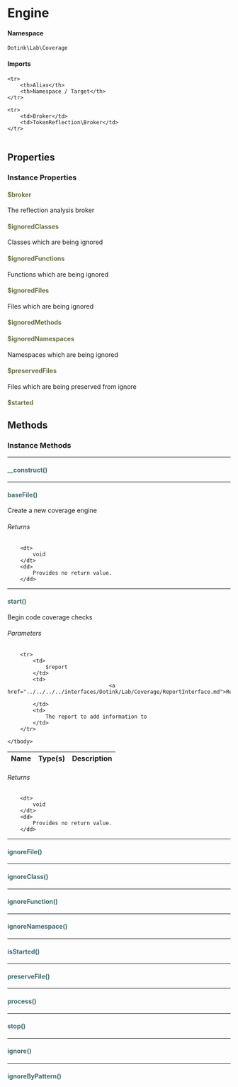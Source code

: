 # Engine



#### Namespace

`Dotink\Lab\Coverage`

#### Imports

<table>

	<tr>
		<th>Alias</th>
		<th>Namespace / Target</th>
	</tr>
	
	<tr>
		<td>Broker</td>
		<td>TokenReflection\Broker</td>
	</tr>
	
</table>

## Properties

### Instance Properties
#### <span style="color:#6a6e3d;">$broker</span>

The reflection analysis broker

#### <span style="color:#6a6e3d;">$ignoredClasses</span>

Classes which are being ignored

#### <span style="color:#6a6e3d;">$ignoredFunctions</span>

Functions which are being ignored

#### <span style="color:#6a6e3d;">$ignoredFiles</span>

Files which are being ignored

#### <span style="color:#6a6e3d;">$ignoredMethods</span>

#### <span style="color:#6a6e3d;">$ignoredNamespaces</span>

Namespaces which are being ignored

#### <span style="color:#6a6e3d;">$preservedFiles</span>

Files which are being preserved from ignore

#### <span style="color:#6a6e3d;">$started</span>




## Methods

### Instance Methods
<hr />

#### <span style="color:#3e6a6e;">__construct()</span>


<hr />

#### <span style="color:#3e6a6e;">baseFile()</span>

Create a new coverage engine

###### Returns

<dl>
	
		<dt>
			void
		</dt>
		<dd>
			Provides no return value.
		</dd>
	
</dl>


<hr />

#### <span style="color:#3e6a6e;">start()</span>

Begin code coverage checks

###### Parameters

<table>
	<thead>
		<th>Name</th>
		<th>Type(s)</th>
		<th>Description</th>
	</thead>
	<tbody>
			
		<tr>
			<td>
				$report
			</td>
			<td>
									<a href="../../../../interfaces/Dotink/Lab/Coverage/ReportInterface.md">ReportInterface</a>
				
			</td>
			<td>
				The report to add information to
			</td>
		</tr>
			
	</tbody>
</table>

###### Returns

<dl>
	
		<dt>
			void
		</dt>
		<dd>
			Provides no return value.
		</dd>
	
</dl>


<hr />

#### <span style="color:#3e6a6e;">ignoreFile()</span>


<hr />

#### <span style="color:#3e6a6e;">ignoreClass()</span>


<hr />

#### <span style="color:#3e6a6e;">ignoreFunction()</span>


<hr />

#### <span style="color:#3e6a6e;">ignoreNamespace()</span>


<hr />

#### <span style="color:#3e6a6e;">isStarted()</span>


<hr />

#### <span style="color:#3e6a6e;">preserveFile()</span>


<hr />

#### <span style="color:#3e6a6e;">process()</span>


<hr />

#### <span style="color:#3e6a6e;">stop()</span>


<hr />

#### <span style="color:#3e6a6e;">ignore()</span>


<hr />

#### <span style="color:#3e6a6e;">ignoreByPattern()</span>




